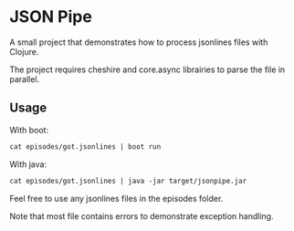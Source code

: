 # JSON Pipe

A small project that demonstrates how to process jsonlines files with Clojure.

The project requires cheshire and core.async librairies to parse the file in parallel.

## Usage

With boot:

```clojure
cat episodes/got.jsonlines | boot run
```

With java:

```clojure
cat episodes/got.jsonlines | java -jar target/jsonpipe.jar
```

Feel free to use any jsonlines files in the episodes folder.

Note that most file contains errors to demonstrate exception handling.
